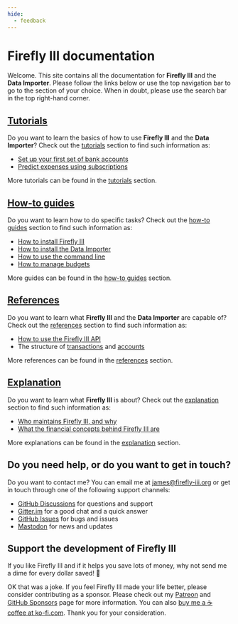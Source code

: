 ```yaml
---
hide:
  - feedback
---
```


# Firefly III documentation

Welcome. This site contains all the documentation for **Firefly III** and the **Data Importer**. Please follow the links below or use the top navigation bar to go to the section of your choice. When in doubt, please use the search bar in the top right-hand corner.

## [Tutorials](tutorials/index.md)

Do you want to learn the basics of how to use **Firefly III** and the **Data Importer**? Check out the [tutorials](tutorials/index.md) section to find such information as:

- [Set up your first set of bank accounts](tutorials/finances/first-steps.md)
- [Predict expenses using subscriptions](tutorials/finances/subscription.md)

More tutorials can be found in the [tutorials](tutorials/index.md) section.

## [How-to guides](how-to/index.md)

Do you want to learn how to do specific tasks? Check out the [how-to guides](how-to/index.md) section to find such information as:

- [How to install Firefly III](how-to/firefly-iii/installation/docker.md)
- [How to install the Data Importer](how-to/data-importer/installation/docker.md)
- [How to use the command line](how-to/firefly-iii/features/cli.md)
- [How to manage budgets](how-to/firefly-iii/finances/budgets.md)

More guides can be found in the [how-to guides](how-to/index.md) section.

## [References](references/index.md)

Do you want to learn what **Firefly III** and the **Data Importer** are capable of? Check out the [references](references/index.md) section to find such information as:

- [How to use the Firefly III API](references/firefly-iii/api/index.md)
- The structure of [transactions](references/firefly-iii/transaction-types.md) and [accounts](references/firefly-iii/account-types.md)

More references can be found in the [references](references/index.md) section.

## [Explanation](explanation/index.md)

Do you want to learn what **Firefly III** is about? Check out the [explanation](explanation/index.md) section to find such information as:

- [Who maintains Firefly III, and why](explanation/support.md)
- [What the financial concepts behind Firefly III are](explanation/financial-concepts/transactions.md)

More explanations can be found in the [explanation](explanation/index.md) section.

<!-- HELP TEXT -->

## Do you need help, or do you want to get in touch?

Do you want to contact me? You can email me at [james@firefly-iii.org](mailto:james@firefly-iii.org) or get in touch through one of the following support channels:

- [GitHub Discussions](https://github.com/firefly-iii/firefly-iii/discussions/) for questions and support
- [Gitter.im](https://gitter.im/firefly-iii/firefly-iii) for a good chat and a quick answer
- [GitHub Issues](https://github.com/firefly-iii/firefly-iii/issues) for bugs and issues
- <a rel="me" href="https://fosstodon.org/@ff3">Mastodon</a> for news and updates

<!-- END OF HELP TEXT -->

<!-- SPONSOR TEXT -->

## Support the development of Firefly III

If you like Firefly III and if it helps you save lots of money, why not send me a dime for every dollar saved! 🥳

OK that was a joke. If you feel Firefly III made your life better, please consider contributing as a sponsor. Please check out my [Patreon](https://www.patreon.com/jc5) and [GitHub Sponsors](https://github.com/sponsors/JC5) page for more information. You can also [buy me a ☕️ coffee at ko-fi.com](https://ko-fi.com/Q5Q5R4SH1). Thank you for your consideration.

<!-- END OF SPONSOR TEXT -->

